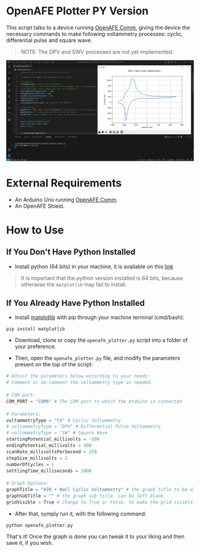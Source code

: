 

# OpenAFE Plotter PY Version
This script talks to a device running [OpenAFE Comm](), giving the device the necessary commands to make following voltammetry processes: cyclic, differential pulse and square wave.

> NOTE: The DPV and SWV processes are not yet implemented.

![plotterexample](https://github.com/ig-66/OpenAFE_PythonPlotter/blob/main/images/openafeplotter.png)

# External Requirements
- An Arduino Uno running [OpenAFE Comm](https://github.com/ig-66/openAFEComm).
- An OpenAFE Shield.

# How to Use

## If You Don't Have Python Installed
* Install python (64 bits) in your machine, it is available on this [link](https://www.python.org/downloads/)
> It is important that the python version installed is 64 bits, because otherwise the `matplotlib` may fail to install.

## If You Already Have Python Installed

* Install [matplotlib](https://matplotlib.org/stable/index.html) with pip through your machine terminal (cmd/bash):
```
pip install matplotlib
```
* Download, clone or copy the `openafe_plotter.py` script into a folder of your preference.

* Then, open the `openafe_plotter.py` file, and modify the parameters present on the top of the script:
```py
# Adjust the parameters below according to your needs:
# Comment or de-comment the voltammetry type as needed.

# COM port:
COM_PORT = "COM6" # The COM port to which the Arduino is connected

# Parameters:
voltammetryType = "CV" # Cyclic Voltammetry
# voltammetryType = "DPV" # Differential Pulse Voltammetry
# voltammetryType = "SW" # Square Wave
startingPotential_millivolts = -500
endingPotential_millivolts = 500
scanRate_millivoltsPerSecond = 250
stepSize_millivolts = 2
numberOfCycles = 1
settlingTime_milliseconds = 1000

# Graph Options:
graphTitle = "H2O + NaCl Cyclic Voltammetry" # the graph title to be displayed, can be left in blank
graphSubTitle = "" # the graph sub title, can be left blank
gridVisible = True # Change to True or False, to make the grid visible or hidden, respectively
```

* After that, symply run it, with the following command:
```
python openafe_plotter.py
```

That's it! Once the graph is done you can tweak it to your liking and then save it, if you wish.
